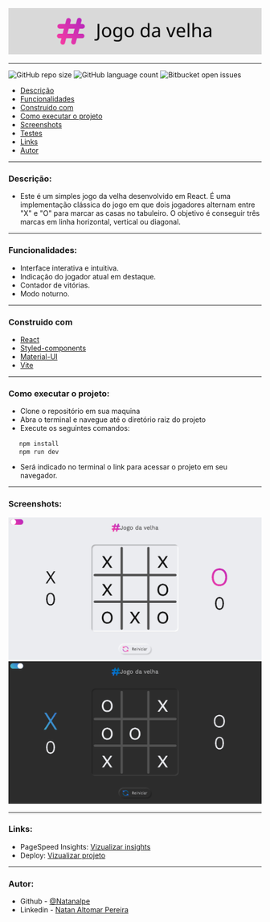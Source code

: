 ![](./readme_assets/banner.png)

---
![GitHub repo size](https://img.shields.io/github/repo-size/natanalpe/jogo-da-velha?style=for-the-badge&label=tamanho)
![GitHub language count](https://img.shields.io/github/languages/count/natanalpe/jogo-da-velha?style=for-the-badge&label=linguagens)
![Bitbucket open issues](https://img.shields.io/bitbucket/issues/iuricode/README-template?style=for-the-badge&label=erros)

  - [Descrição](#descrição)
  - [Funcionalidades](#funcionalidades)
  - [Construido com](#construido-com)
  - [Como executar o projeto](#como-executar-o-projeto)
  - [Screenshots](#screenshots)
  - [Testes](#testes)
  - [Links](#links)
  - [Autor](#autor)

---
  ### Descrição:
  - Este é um simples jogo da velha desenvolvido em React. É uma implementação clássica do jogo em que dois jogadores alternam entre "X" e "O" para marcar as casas no tabuleiro. O objetivo é conseguir três marcas em linha horizontal, vertical ou diagonal.
  
---
  ### Funcionalidades:
  - Interface interativa e intuitiva.
  - Indicação do jogador atual em destaque.
  - Contador de vitórias.
  - Modo noturno.
---
  ### Construido com
  - [React](https://react.dev/)
  - [Styled-components](https://styled-components.com/)
  - [Material-UI](https://mui.com/)
  - [Vite](https://vitejs.dev/)
---
  ### Como executar o projeto:
  - Clone o repositório em sua maquina
  - Abra o terminal e navegue até o diretório raiz do projeto
  - Execute os seguintes comandos:
  ```
     npm install
     npm run dev
  ```
  - Será indicado no terminal o link para acessar o projeto em seu navegador.
---
  ### Screenshots:

  ![](./readme_assets/light-screenshot.png)
  ![](./readme_assets/night-screenshot.png)

---
  ### Links:
- PageSpeed Insights: [Vizualizar insights]()
- Deploy: [Vizualizar projeto]()
---
  ### Autor:
  - Github - [@Natanalpe](https://github.com/natanalpe)
  - Linkedin - [Natan Altomar Pereira](https://www.linkedin.com/in/natanalpe14/)